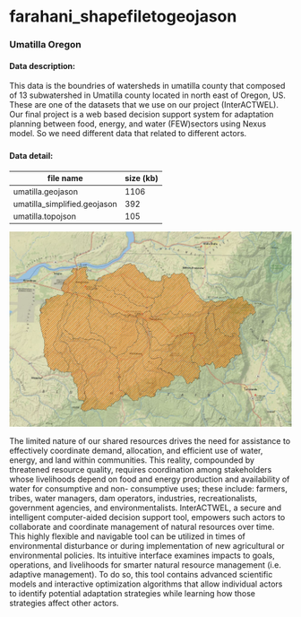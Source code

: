 # farahani_shapefiletogeojason




### Umatilla Oregon

#### Data description:
This data is the boundries of watersheds in umatilla county that composed of 13
 subwatershed in Umatilla county located in north east of Oregon, US. These are
  one of the datasets that we use on our project (InterACTWEL). Our final project is
   a web based decision support system for adaptation planning between food, energy,
    and water (FEW)sectors using Nexus model. So we need different data that related to different actors.
###

#### Data detail:



 |file name                    | size (kb)  |
 |--------                     | --------   |
 |umatilla.geojason            | 1106       |
 |umatilla_simplified.geojason | 392        |
 |umatilla.topojson            | 105        |

 ![umatilla](img/umatilla.jpg)

 The limited nature of our shared resources drives the need for assistance
  to effectively coordinate demand, allocation, and efficient use of water,
   energy, and land within communities. This reality, compounded by threatened
    resource quality, requires coordination among stakeholders whose livelihoods
     depend on food and energy production and availability of water for consumptive
      and non- consumptive uses; these include: farmers, tribes, water managers,
       dam operators, industries, recreationalists, government agencies, and
        environmentalists. InterACTWEL, a secure and intelligent computer-aided
         decision support tool, empowers such actors to collaborate and coordinate
          management of natural resources over time. This highly flexible and navigable
           tool can be utilized in times of environmental disturbance or during implementation
            of new agricultural or environmental policies. Its intuitive interface examines impacts
             to goals, operations, and livelihoods for smarter natural resource management
              (i.e. adaptive management). To do so, this tool contains advanced scientific
               models and interactive optimization algorithms that allow individual actors to
               identify potential adaptation strategies while learning how those strategies affect
                other actors.